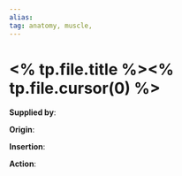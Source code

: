 ```yaml
---
alias: 
tag: anatomy, muscle, 
---
```


# <% tp.file.title %><% tp.file.cursor(0) %>

**Supplied by**: 


**Origin**: 


**Insertion**: 


**Action**: 